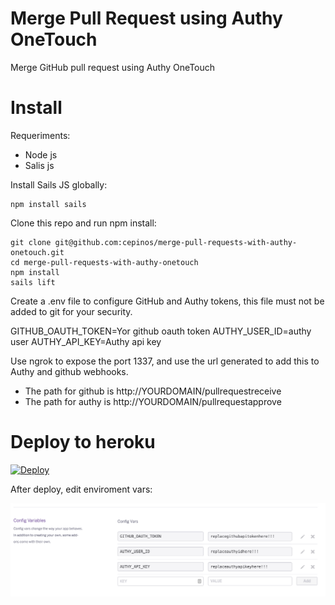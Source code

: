 Merge Pull Request using Authy OneTouch
==============

Merge GitHub pull request using Authy OneTouch

# Install

Requeriments:
 - Node js
 - Salis js

Install Sails JS globally:

```
npm install sails
```

Clone this repo and run npm install:

```
git clone git@github.com:cepinos/merge-pull-requests-with-authy-onetouch.git
cd merge-pull-requests-with-authy-onetouch
npm install
sails lift
```

Create a .env file to configure GitHub and Authy tokens, this file must not be added to git for your security.

GITHUB_OAUTH_TOKEN=Yor github oauth token
AUTHY_USER_ID=authy user
AUTHY_API_KEY=Authy api key

Use ngrok to expose the port 1337, and use the url generated to add this to Authy and github webhooks.

 - The path for github is http://YOURDOMAIN/pullrequestreceive
 - The path for authy is http://YOURDOMAIN/pullrequestapprove


# Deploy to heroku
[![Deploy](https://www.herokucdn.com/deploy/button.svg)](https://heroku.com/deploy)


After deploy, edit enviroment vars:

![Alt text](assets/images/env.png?raw=true "Env Vars")